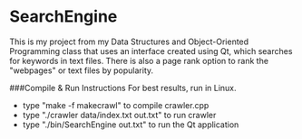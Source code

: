 SearchEngine
===========

This is my project from my Data Structures and Object-Oriented Programming class that uses an interface created using Qt, which searches for keywords in text files. There is also a page rank option to rank the "webpages" or text files by popularity.

###Compile & Run Instructions
For best results, run in Linux. 
  + type "make -f makecrawl" to compile crawler.cpp
  + type "./crawler data/index.txt out.txt" to run crawler
  + type "./bin/SearchEngine out.txt" to run the Qt application

